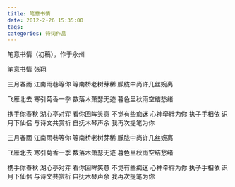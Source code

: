 ```yaml
---
title: 笔意书情
date: 2012-2-26 15:35:00
tags:
categories: 诗词作品
---
```


笔意书情（初稿），作于永州

<!-- more -->

<p class="poem">
笔意书情
张翔

三月春雨
江南雨巷等你
等南桥老树芽稀
朦胧中尚许几丝婉离

飞雁北去
寒引菊香一季
数落木萧瑟无迹
暮色里秋雨空结愁绪

携手你春秋
湖心亭对弈
看你回眸笑意
不觉有些痴迷
心神牵絆为你
执子手相依
识月下仙侣
与诗文共赏析
自抚木琴声余
我再次提笔为你

三月春雨
江南雨巷等你
等南桥老树芽稀
朦胧中尚许几丝婉离

飞雁北去
寒引菊香一季
数落木萧瑟无迹
暮色里秋雨空结愁绪

携手你春秋
湖心亭对弈
看你回眸笑意
不觉有些痴迷
心神牵絆为你
执子手相依
识月下仙侣
与诗文共赏析
自抚木琴声余
我再次提笔为你

</p>
